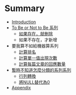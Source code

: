 # Summary

* [Introduction](README.md)
* [To Be or Not to Be 系列](to_be_or_not_to_be_series.md)
   * [如果存在，就刪除](if_exist_then_delete.md)
   * 如果不存在，才新增
* 要我算不如給機器算系列
   * [計算排名](ranking_calculation.md)
   * [計算單一值出現次數](occurrence_calculation.md)
   * [計算每篇文章的回應數量](comment_calculation.md)
* [暫時不知道怎麼分類的系列系列](chapter1.md)
   * [行列轉換](xing_lie_zhuan_huan.md)
   * [將NULL替代為0](jiang_null_ti_dai_wei_0.md)
* [Appendix](appendix.md)

